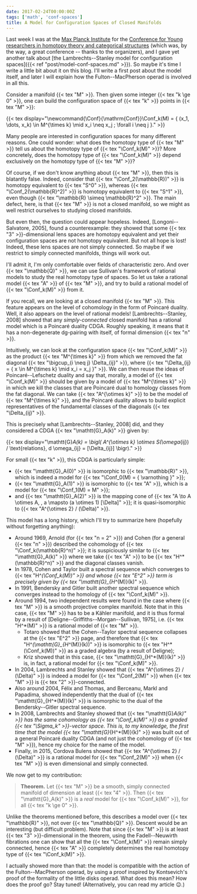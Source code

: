 ```yaml
---
date: 2017-02-24T00:00:00Z
tags: ['math', 'conf-spaces']
title: A Model for Configuration Spaces of Closed Manifolds
---
```


Last week I was at the [Max Planck Institute](https://www.mpim-bonn.mpg.de/) for the [Conference for Young researchers in homotopy theory and categorical structures](https://www.mpim-bonn.mpg.de/node/6791) (which was, by the way, a great conference -- thanks to the organizers), and I gave yet another talk about [the Lambrechts--Stanley model for configuration spaces]({{< ref "post/model-conf-spaces.md" >}}). So maybe it's time I write a little bit about it on this blog. I'll write a first post about the model itself, and later I will explain how the Fulton--MacPherson operad is involved in all this.
<!--more-->

Consider a manifold {{< tex "M" >}}. Then given some integer {{< tex "k \ge 0" >}}, one can build the configuration space of {{< tex "k" >}} points in {{< tex "M" >}}:

{{< tex display="\newcommand{\Conf}{\mathrm{Conf}}\Conf_k(M) = \{ (x_1, \dots, x_k) \in M^{\times k} \mid x_i \neq x_j \; \forall i \neq j \}." >}}

Many people are interested in configuration spaces for many different reasons. One could wonder: what does the homotopy type of {{< tex "M" >}} tell us about the homotopy type of {{< tex "\Conf_k(M)" >}}? More concretely, does the homotopy type of {{< tex "\Conf_k(M)" >}} depend exclusively on the homotopy type of {{< tex "M" >}}?

Of course, if we don't know anything about {{< tex "M" >}}, then this is blatantly false. Indeed, consider that {{< tex "\Conf_2(\mathbb{R})" >}} is homotopy equivalent to {{< tex "S^0" >}}, whereas {{< tex "\Conf_2(\mathbb{R}^2)" >}} is homotopy equivalent to {{< tex "S^1" >}}, even though {{< tex "\mathbb{R} \simeq \mathbb{R}^2" >}}. The main defect, here, is that {{< tex "M" >}} is not a closed manifold, so we might as well restrict ourselves to studying closed manifolds.

But even then, the question could appear hopeless. Indeed, [Longoni--Salvatore, 2005], found a counterexample: they showed that some {{< tex "3" >}}-dimensional lens spaces are homotopy equivalent and yet their configuration spaces are not homotopy equivalent. But not all hope is lost! Indeed, these lens spaces are not simply connected. So maybe if we restrict to simply connected manifolds, things will work out.

I'll admit it, I'm only comfortable over fields of characteristic zero. And over {{< tex "\mathbb{Q}" >}}, we can use Sullivan's framework of rational models to study the real homotopy type of spaces. So let us take a rational model {{< tex "A" >}} of {{< tex "M" >}}, and try to build a rational model of {{< tex "\Conf_k(M)" >}} from it.

If you recall, we are looking at a closed manifold {{< tex "M" >}}. This feature appears on the level of cohomology in the form of Poincaré duality. Well, it also appears on the level of rational models! [Lambrechts--Stanley, 2008] showed that any *simply-connected* closed manifold has a rational model which is a Poincaré duality CDGA. Roughly speaking, it means that it has a non-degenerate dg-pairing with itself, of formal dimension {{< tex "n" >}}.

Intuitively, we can look at the configuration space {{< tex "\Conf_k(M)" >}} as the product {{< tex "M^{\times k}" >}} from which we removed the fat diagonal {{< tex "\bigcup_{i \neq j} \Delta_{ij}" >}}, where {{< tex "\Delta_{ij} = \{ x \in M^{\times k} \mid x_i = x_j \}" >}}. We can then reuse the ideas of Poincaré--Lefschetz duality and say that, morally, a model of {{< tex "\Conf_k(M)" >}} should be given by a model of {{< tex "M^{\times k}" >}} in which we kill the classes that are Poincaré dual to homology classes from the fat diagonal. We can take {{< tex "A^{\otimes k}" >}} to be the model of {{< tex "M^{\times k}" >}}, and the Poincaré duality allows to build explicit representatives of the fundamental classes of the diagonals {{< tex "\Delta_{ij}" >}}.

This is precisely what [Lambrechts--Stanley, 2008] did, and they considered a CDGA {{< tex "\mathtt{G}_A(k)" >}} given by:

{{< tex display="\mathtt{G}_A(k) = \bigl( A^{\otimes k} \otimes S(\omega_{ij}) / \text{relations}, d \omega_{ij} = [\Delta_{ij}] \bigr)." >}}

For small {{< tex "k" >}}, this CDGA is particularly simple:

- {{< tex "\mathtt{G}_A(0)" >}} is isomorphic to {{< tex "\mathbb{R}" >}}, which is indeed a model for {{< tex "\Conf_0(M) = \{ \varnothing \}" >}};
- {{< tex "\mathtt{G}_A(1)" >}} is isomorphic to {{< tex "A" >}}, which is a model for {{< tex "\Conf_1(M) = M" >}};
- and {{< tex "\mathtt{G}_A(2)" >}} is the mapping cone of {{< tex "A \to A \otimes A, \, a \mapsto (a \otimes 1) [\Delta]" >}}; it is quasi-isomorphic to {{< tex "A^{\otimes 2} / (\Delta)" >}}.

This model has a long history, which I'll try to summarize here (hopefully without forgetting anything):

- Around 1969, Arnold (for {{< tex "n = 2" >}}) and Cohen (for a general {{< tex "n" >}}) described the cohomology of {{< tex "\Conf_k(\mathbb{R}^n)" >}}; it is suspiciously similar to {{< tex "\mathtt{G}_A(k)" >}} where we take {{< tex "A" >}} to be {{< tex "H^*(\mathbb{R}^n)" >}} and the diagonal classes vanish.
- In 1978, Cohen and Taylor built a spectral sequence which converges to {{< tex "H^*(\Conf_k(M))" >}} and whose {{< tex "E^2" >}} term is precisely given by {{< tex "\mathtt{G}_{H^*(M)}(k)" >}}.
- In 1991, Bendersky and Gitler built another spectral sequence which converges instead to the homology of {{< tex "\Conf_k(M)" >}}.
- Around 1994, two independent results were found in the case where {{< tex "M" >}} is a smooth projective complex manifold. Note that in this case, {{< tex "M" >}} has to be a Kähler manifold, and it is thus formal by a result of [Deligne--Griffiths--Morgan--Sullivan, 1975], i.e. {{< tex "H^*(M)" >}} is a rational model of {{< tex "M" >}}.
  - Totaro showed that the Cohen--Taylor spectral sequence collapses at the {{< tex "E^2" >}} page, and therefore that {{< tex "H^*(\mathtt{G}_{H^*(M)}(k))" >}} is isomorphic to {{< tex "H^*(\Conf_k(M))" >}} as a graded algebra (by a result of Deligne);
  - Kriz showed that in this case, {{< tex "\mathtt{G}_{H^*(M)}(k)" >}} is, in fact, a rational model for {{< tex "\Conf_k(M)" >}}.
- In 2004, Lambrechts and Stanley showed that {{< tex "A^{\otimes 2} / (\Delta)" >}} is indeed a model for {{< tex "\Conf_2(M)" >}} when {{< tex "M" >}} is {{< tex "2" >}}-connected.
- Also around 2004, Félix and Thomas, and Berceanu, Markl and Papadima, showed independently that the dual of {{< tex "\mathtt{G}_{H^*(M)}(k)" >}} is isomorphic to the dual of the Bendersky--Gitler spectral sequence.
- In 2008, Lambrechts and Stanley showed that {{< tex "\mathtt{G}_A(k)" >}} has the same cohomology as {{< tex "\Conf_k(M)" >}} as a graded {{< tex "\Sigma_k" >}}-vector space. This is, to my knowledge, the first time that the model {{< tex "\mathtt{G}_{H^*(M)}(k)" >}} was built out of a general Poincaré duality CDGA (and not just the cohomology of {{< tex "M" >}}), hence my choice for the name of the model.
- Finally, in 2015, Cordova Bulens showed that {{< tex "A^{\otimes 2} / (\Delta)" >}} is a rational model for {{< tex "\Conf_2(M)" >}} when {{< tex "M" >}} is even dimensional and simply connected.

We now get to my contribution:

> **Theorem.** Let {{< tex "M" >}} be a smooth, simply connected manifold of dimension at least {{< tex "4" >}}. Then {{< tex "\mathtt{G}_A(k)" >}} is a *real* model for {{< tex "\Conf_k(M)" >}}, for all {{< tex "k \ge 0" >}}.

Unlike the theorems mentioned before, this describes a model over {{< tex "\mathbb{R}" >}}, not over {{< tex "\mathbb{Q}" >}}. Descent would be an interesting (but difficult problem). Note that since {{< tex "M" >}} is at least {{< tex "3" >}}-dimensional in the theorem, using the Fadell--Neuwirth fibrations one can show that all the {{< tex "\Conf_k(M)" >}} remain simply connected, hence {{< tex "A" >}} completely determines the real homotopy type of {{< tex "\Conf_k(M)" >}}.

I actually showed more than that: the model is compatible with the action of the Fulton--MacPherson operad, by using a proof inspired by Kontsevich's proof of the formality of the little disks operad. What does this mean? How does the proof go? Stay tuned! (Alternatively, you can read my article :wink:.)
